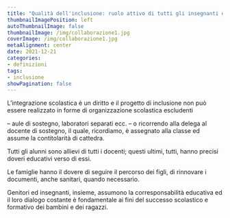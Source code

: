 ```yaml
---
title: "Qualità dell'inclusione: ruolo attivo di tutti gli insegnanti e collaborazione, con i genitori"
thumbnailImagePosition: left
autoThumbnailImage: false
thumbnailImage: /img/collaborazione1.jpg
coverImage: /img/collaborazione1.jpg
metaAlignment: center
date: 2021-12-21
categories:
- definizioni
tags:
- inclusione
showPagination: false
---
```


L’integrazione scolastica è un diritto e il progetto di inclusione non può essere realizzato in forme di organizzazione scolastica escludenti 

<!--more-->
– aule di sostegno, laboratori separati ecc. – o ricorrendo alla delega al docente di sostegno, il quale, ricordiamo, è assegnato alla classe ed assume la contitolarità di cattedra. 

Tutti gli alunni sono allievi di tutti i docenti; questi ultimi, tutti, hanno precisi doveri educativi verso di essi. 

Le famiglie hanno il dovere di seguire il percorso dei figli, di rinnovare i documenti, anche sanitari, quando necessario. 

Genitori ed insegnanti, insieme, assumono la corresponsabilità educativa ed il loro dialogo costante è fondamentale ai fini del successo scolastico e formativo dei bambini e dei ragazzi.

